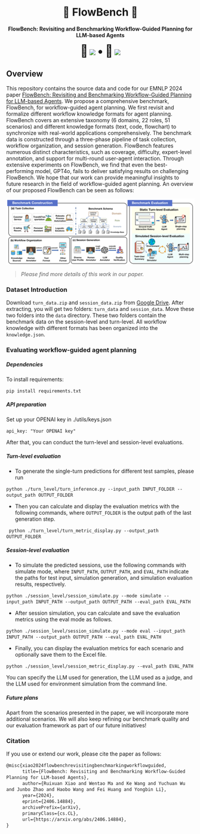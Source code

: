 

<div align="center">
<h1 align="center"> 🌊 FlowBench 🌊</h1>
<b>FlowBench: Revisiting and Benchmarking Workflow-Guided Planning for LLM-based Agents</b>

<p align="center"><font size=6>📃</font> <a target="_self" href="https://arxiv.org/abs/2406.14884"> <img style="height:14pt" src="https://img.shields.io/badge/-Paper-red?style=flat&logo=arxiv"></a> <font size=6>•</font> <font size=6>🔔</font> <a target="_self" href="https://github.com/Justherozen/FlowBench"> <img style="height:14pt" src="https://img.shields.io/badge/-Code-pink?style=flat&logo=github"></a></p>

</div>


## Overview

This repository contains the source data and code for our EMNLP 2024 paper [FlowBench: Revisiting and Benchmarking Workflow-Guided Planning for LLM-based Agents](https://arxiv.org/abs/2406.14884).  We propose a comprehensive benchmark, FlowBench, for workflow-guided agent planning. We first revisit and formalize different workflow knowledge formats for agent planning. FlowBench covers an extensive taxonomy (6 domains, 22 roles, 51 scenarios) and different knowledge formats (text, code, flowchart) to synchronize with real-world applications comprehensively. The benchmark data is constructed through a three-phase pipeline of task collection, workflow organization, and session generation. FlowBench features numerous distinct characteristics, such as coverage, difficulty, expert-level annotation, and support for multi-round user-agent interaction. Through extensive experiments on FlowBench, we find that even the best-performing model, GPT4o, fails to deliver satisfying results on challenging FlowBench. We hope that our work can provide meaningful insights to future research in the field of workflow-guided agent planning. An overview of our proposed FlowBench can be seen as follows:

![overview of flowbench](./resources/flowbench.png)

> *Please find more details of this work in our paper.*







### Dataset Introduction

Download `turn_data.zip` and `session_data.zip` from [Google Drive](https://drive.google.com/drive/folders/1PFzA5e-fuKpVZvAHP-otBhWPdU60O3d4?usp=sharing). After extracting, you will get two folders: `turn_data` and `session_data`. Move these two folders into the `data` directory. These two folders contain the benchmark data on the session-level and turn-level. All workflow knowledge with different formats has been organized into the `knowledge.json`.





### Evaluating workflow-guided agent planning

##### Dependencies

To install requirements:

	pip install requirements.txt

##### API preparation

Set up your OPENAI key in ./utils/keys.json

```
api_key: "Your OPENAI key"
```

After that, you can conduct the turn-level and session-level evaluations. 

##### Turn-level evaluation

- To generate the single-turn predictions for different test samples, please run

```
python ./turn_level/turn_inference.py --input_path INPUT_FOLDER --output_path OUTPUT_FOLDER
```

* Then you can calculate and display the evaluation metrics with the following commands, where `OUTPUT_FOLDER`  is the output  path of the last generation step.

```
 python ./turn_level/turn_metric_display.py --output_path OUTPUT_FOLDER
```



##### Session-level evaluation

- To simulate the predicted sessions, use the following commands with simulate mode, where `INPUT_PATH`, `OUTPUT_PATH`, and `EVAL_PATH` indicate the paths for test input, simulation generation, and simulation evaluation results, respectively.

```
python ./session_level/session_simulate.py --mode simulate --input_path INPUT_PATH --output_path OUTPUT_PATH --eval_path EVAL_PATH 
```

* After session simulation, you can calculate and save the evaluation metrics using the eval mode as follows.

```
python ./session_level/session_simulate.py --mode eval --input_path INPUT_PATH --output_path OUTPUT_PATH --eval_path EVAL_PATH 
```

* Finally, you can display the evaluation metrics for each scenario and optionally save them to the Excel file.
```
python ./session_level/session_metric_display.py --eval_path EVAL_PATH
```

You can specify the LLM used for generation, the LLM used as a judge, and the LLM used for environment simulation from the command line.




##### Future plans

Apart from the scenarios presented in the paper, we will incorporate more additional scenarios. We will also keep refining our benchmark quality and our evaluation framework as part of our future initiatives!



### Citation

If you use or extend our work, please cite the paper as follows:

```
@misc{xiao2024flowbenchrevisitingbenchmarkingworkflowguided,
      title={FlowBench: Revisiting and Benchmarking Workflow-Guided Planning for LLM-based Agents}, 
      author={Ruixuan Xiao and Wentao Ma and Ke Wang and Yuchuan Wu and Junbo Zhao and Haobo Wang and Fei Huang and Yongbin Li},
      year={2024},
      eprint={2406.14884},
      archivePrefix={arXiv},
      primaryClass={cs.CL},
      url={https://arxiv.org/abs/2406.14884}, 
}
```
